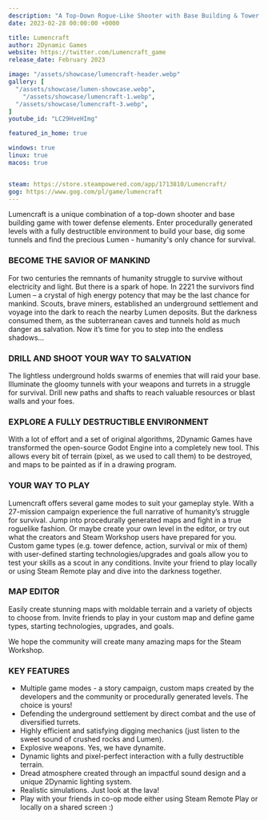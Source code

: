 ```yaml
---
description: "A Top-Down Rogue-Like Shooter with Base Building & Tower Defense."
date: 2023-02-28 00:00:00 +0000

title: Lumencraft
author: 2Dynamic Games
website: https://twitter.com/Lumencraft_game
release_date: February 2023

image: "/assets/showcase/lumencraft-header.webp"
gallery: [
  "/assets/showcase/lumen-showcase.webp",
	"/assets/showcase/lumencraft-1.webp",
  "/assets/showcase/lumencraft-3.webp",
]
youtube_id: "LC29HveHImg"

featured_in_home: true

windows: true
linux: true
macos: true


steam: https://store.steampowered.com/app/1713810/Lumencraft/
gog: https://www.gog.com/pl/game/lumencraft
---
```


Lumencraft is a unique combination of a top-down shooter and base building game with tower defense elements. Enter procedurally generated levels with a fully destructible environment to build your base, dig some tunnels and find the precious Lumen - humanity's only chance for survival.

### BECOME THE SAVIOR OF MANKIND
For two centuries the remnants of humanity struggle to survive without electricity and light. But there is a spark of hope. In 2221 the survivors find Lumen – a crystal of high energy potency that may be the last chance for mankind. Scouts, brave miners, established an underground settlement and voyage into the dark to reach the nearby Lumen deposits. But the darkness consumed them, as the subterranean caves and tunnels hold as much danger as salvation. Now it’s time for you to step into the endless shadows…

### DRILL AND SHOOT YOUR WAY TO SALVATION
The lightless underground holds swarms of enemies that will raid your base. Illuminate the gloomy tunnels with your weapons and turrets in a struggle for survival. Drill new paths and shafts to reach valuable resources or blast walls and your foes.

### EXPLORE A FULLY DESTRUCTIBLE ENVIRONMENT
With a lot of effort and a set of original algorithms, 2Dynamic Games have transformed the open-source Godot Engine into a completely new tool. This allows every bit of terrain (pixel, as we used to call them) to be destroyed, and maps to be painted as if in a drawing program.

### YOUR WAY TO PLAY
Lumencraft offers several game modes to suit your gameplay style. With a 27-mission campaign experience the full narrative of humanity’s struggle for survival. Jump into procedurally generated maps and fight in a true roguelike fashion. Or maybe create your own level in the editor, or try out what the creators and Steam Workshop users have prepared for you. Custom game types (e.g. tower defence, action, survival or mix of them) with user-defined starting technologies/upgrades and goals allow you to test your skills as a scout in any conditions. Invite your friend to play locally or using Steam Remote play and dive into the darkness together.

### MAP EDITOR

Easily create stunning maps with moldable terrain and a variety of objects to choose from. Invite friends to play in your custom map and define game types, starting technologies, upgrades, and goals.

We hope the community will create many amazing maps for the Steam Workshop.

### KEY FEATURES

- Multiple game modes - a story campaign, custom maps created by the developers and the community or procedurally generated levels. The choice is yours!
- Defending the underground settlement by direct combat and the use of diversified turrets.
- Highly efficient and satisfying digging mechanics (just listen to the sweet sound of crushed rocks and Lumen).
- Explosive weapons. Yes, we have dynamite.
- Dynamic lights and pixel-perfect interaction with a fully destructible terrain.
- Dread atmosphere created through an impactful sound design and a unique 2Dynamic lighting system.
- Realistic simulations. Just look at the lava!
- Play with your friends in co-op mode either using Steam Remote Play or locally on a shared screen :)
